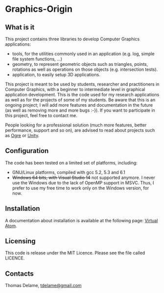 # Graphics-Origin

## What is it
This project contains three libraries to develop Computer Graphics applications:
- tools, for the utilities commonly used in an application (e.g. log, simple 
file system functions, ...)
- geometry, to represent geometric objects such as triangles, points, rotations 
as well as operations on those objects (e.g. intersection tests).
- application, to easily setup 3D applications.

This project is meant to be used by students, researcher and practitioners in 
Computer Graphics, with a beginner to intermediate level in graphical 
application development. This is the code used for my research applications as 
well as for the projects of some of my students. Be aware that this is an 
ongoing project; I will add more features and documentation in the future (as 
well as removing more and more bugs :-}). If you want to participate in this 
project, feel free to contact me.

People looking for a professional solution (much more features, better 
performance, support and so on), are advised to read about projects such as 
[Ogre](http://www.ogre3d.org/) or [Unity](https://unity3d.com/).

## Configuration
The code has been tested on a limited set of platforms, including:
- GNU/Linux platforms, compiled with gcc 5.2, 5.3 and 6.1
- ~~Windows 64 bits, with Visual Studio 14~~ not supported anymore. I never use
the Windows due to the lack of OpenMP support in MSVC. Thus, I prefer to use
my free time to work only on the Windows version, for now.

## Installation
A documentation about installation is available at the following page:
[Virtual Atom](https://virtual-atom.com/pages/projects/graphics_origin.html).

## Licensing
This code is release under the MIT Licence. Please see the file called LICENCE.

## Contacts
Thomas Delame, tdelame@gmail.com
